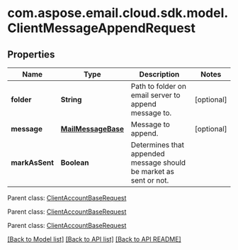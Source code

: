
# com.aspose.email.cloud.sdk.model.ClientMessageAppendRequest

## Properties
Name | Type | Description | Notes
------------ | ------------- | ------------- | -------------
**folder** | **String** | Path to folder on email server to append message to.              |  [optional]
**message** | [**MailMessageBase**](MailMessageBase.md) | Message to append.              |  [optional]
**markAsSent** | **Boolean** | Determines that appended message should be market as sent or not.              | 

 Parent class: [ClientAccountBaseRequest](ClientAccountBaseRequest.md)
    
    

 Parent class: [ClientAccountBaseRequest](ClientAccountBaseRequest.md)
    
    

 Parent class: [ClientAccountBaseRequest](ClientAccountBaseRequest.md)
    
    


[[Back to Model list]](README.md#documentation-for-models) [[Back to API list]](README.md#documentation-for-api-endpoints) [[Back to API README]](README.md)

